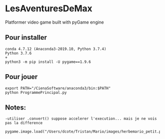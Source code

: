 # LesAventuresDeMax
Platformer video game built with pyGame engine

## Pour installer
```
conda 4.7.12 (Anaconda3-2019.10, Python 3.7.4) 
Python 3.7.6
+
python3 -m pip install -U pygame==1.9.6
```

## Pour jouer
```
export PATH="/CienaSoftware/anaconda3/bin:$PATH"
python ProgrammePrincipal.py
```

## Notes:
```
-utiliser .convert() suppose accelerer l'execution... mais je ne vois pas la difference
 pygame.image.load("/Users/dcote/Tristan/Mario/images/herbemario_petit.png").convert()

```
